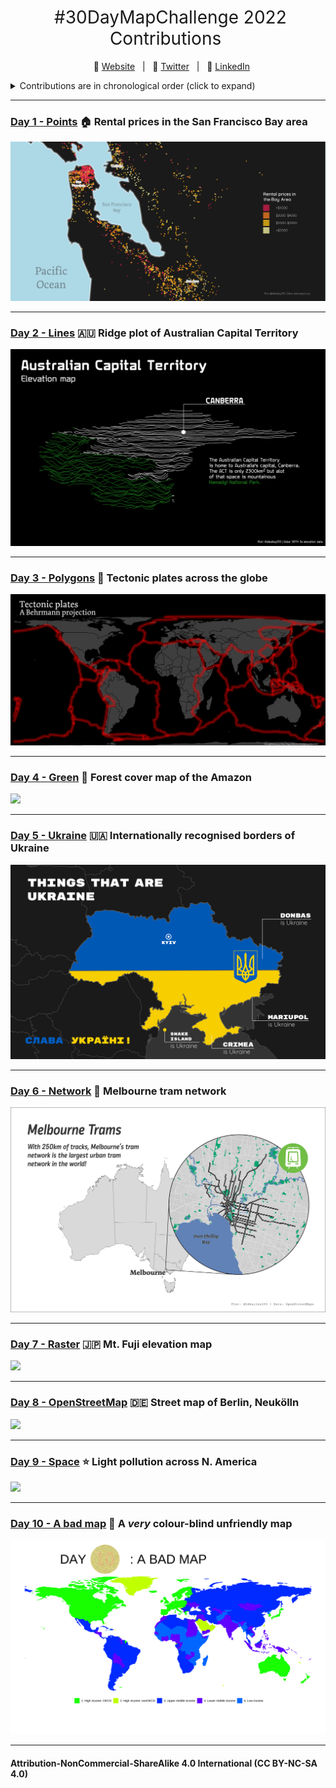 <h1 style="font-weight:normal" align="center">
  &nbsp;#30DayMapChallenge 2022 Contributions&nbsp;
</h1>

<div align="center">

&nbsp;&nbsp;&nbsp;:link: [Website][Website]&nbsp;&nbsp;&nbsp;|&nbsp;&nbsp;&nbsp;:speech_balloon: [Twitter][Twitter]&nbsp;&nbsp;&nbsp;|&nbsp;&nbsp;&nbsp;:necktie: [LinkedIn][LinkedIn]

</div>

<!--
Quick Link
-->

[Twitter]:https://twitter.com/ldbailey255/
[LinkedIn]:https://www.linkedin.com/in/liam-bailey-446823118/
[Website]:https://liamdbailey.com/

<details>
<summary>Contributions are in chronological order (click to expand)</summary>

<!-- toc -->
  - Day 1 - Points (*NOTE:* This is in a separate repo) [:house: Rental prices in the San Francisco Bay area](https://github.com/LiamDBailey/TidyTuesday/blob/master/plots/2022/Week27.png)
  - Day 2 - Lines [🇦🇺 Ridge plot of Australian Capital Territory](https://github.com/LiamDBailey/30DayMapChallenge_2022/blob/main/Day2/Day2_lines.png)
  - Day 3 - Polygons [:volcano: Tectonic plates across the globe](https://github.com/LiamDBailey/30DayMapChallenge_2022/blob/main/Day3/Day3_poly.png)
  - Day 4 - Green [:palm_tree: Forest cover map of the Amazon](https://github.com/LiamDBailey/30DayMapChallenge_2022/blob/main/Day4/Day4_green.png)
  - Day 5 - Ukraine [🇺🇦 Internationally recognised borders of Ukraine](https://github.com/LiamDBailey/30DayMapChallenge_2022/blob/main/Day5/Day5_Ukraine.png)
  - Day 6 - Network [:tram: Melbourne tram network](https://github.com/LiamDBailey/30DayMapChallenge_2022/blob/main/Day6/Day6_network.png)
  - Day 7 - Raster [🇯🇵 Mt. Fuji elevation map](https://github.com/LiamDBailey/30DayMapChallenge_2022/blob/main/Day7/Day7_raster.png)
  - Day 8 - OpenStreetMap [🇩🇪 Street map of Berlin, Neukölln](https://github.com/LiamDBailey/30DayMapChallenge_2022/blob/main/Day8/Day8_osm.png)
  - Day 9 - Space [:star: Light pollution across N. America](https://github.com/LiamDBailey/30DayMapChallenge_2022/blob/main/Day9/Day9_space.png)
  - Day 10 - A bad map [:eyes: A *very* colour-blind unfriendly map](https://github.com/LiamDBailey/30DayMapChallenge_2022/blob/main/Day10/Day10_badmap.png)

<!-- tocstop -->

</details>

***

### [Day 1 - Points](https://github.com/LiamDBailey/TidyTuesday/blob/master/plots/2022/Week27.png) :house: Rental prices in the San Francisco Bay area

![](https://github.com/LiamDBailey/TidyTuesday/blob/master/plots/2022/Week27.png)

***

### [Day 2 - Lines](https://github.com/LiamDBailey/30DayMapChallenge_2022/blob/main/Day2/Day2_lines.png) 🇦🇺  Ridge plot of Australian Capital Territory

![](https://github.com/LiamDBailey/30DayMapChallenge_2022/blob/main/Day2/Day2_lines.png)

***

### [Day 3 - Polygons](https://github.com/LiamDBailey/30DayMapChallenge_2022/blob/main/Day3/Day3_poly.png) :volcano: Tectonic plates across the globe

![](https://github.com/LiamDBailey/30DayMapChallenge_2022/blob/main/Day3/Day3_poly.png)

***

### [Day 4 - Green](https://github.com/LiamDBailey/30DayMapChallenge_2022/blob/main/Day4/Day4_green.png) :palm_tree: Forest cover map of the Amazon

![](https://github.com/LiamDBailey/30DayMapChallenge_2022/blob/main/Day4/Day4_green.png)

***

### [Day 5 - Ukraine](https://github.com/LiamDBailey/30DayMapChallenge_2022/blob/main/Day5/Day5_Ukraine.png) 🇺🇦 Internationally recognised borders of Ukraine

![](https://github.com/LiamDBailey/30DayMapChallenge_2022/blob/main/Day5/Day5_Ukraine.png)

***

### [Day 6 - Network](https://github.com/LiamDBailey/30DayMapChallenge_2022/blob/main/Day6/Day6_network.png) :tram: Melbourne tram network

![](https://github.com/LiamDBailey/30DayMapChallenge_2022/blob/main/Day6/Day6_network.png)

***

### [Day 7 - Raster](https://github.com/LiamDBailey/30DayMapChallenge_2022/blob/main/Day7/Day7_raster.png) 🇯🇵 Mt. Fuji elevation map

![](https://github.com/LiamDBailey/30DayMapChallenge_2022/blob/main/Day7/Day7_raster.png)

***

### [Day 8 - OpenStreetMap](https://github.com/LiamDBailey/30DayMapChallenge_2022/blob/main/Day8/Day8_osm.png) 🇩🇪 Street map of Berlin, Neukölln

![](https://github.com/LiamDBailey/30DayMapChallenge_2022/blob/main/Day8/Day8_osm.png)

***

### [Day 9 - Space](https://github.com/LiamDBailey/30DayMapChallenge_2022/blob/main/Day9/Day9_space.png) :star: Light pollution across N. America

![](https://github.com/LiamDBailey/30DayMapChallenge_2022/blob/main/Day9/Day9_space.png)

***

### [Day 10 - A bad map](https://github.com/LiamDBailey/30DayMapChallenge_2022/blob/main/Day10/Day10_badmap.png) :eyes: A *very* colour-blind unfriendly map

![](https://github.com/LiamDBailey/30DayMapChallenge_2022/blob/main/Day10/Day10_badmap.png)

***

#### Attribution-NonCommercial-ShareAlike 4.0 International (CC BY-NC-SA 4.0)
<div style="width:300px; height:200px">
<img src=https://camo.githubusercontent.com/00f7814990f36f84c5ea74cba887385d8a2f36be/68747470733a2f2f646f63732e636c6f7564706f7373652e636f6d2f696d616765732f63632d62792d6e632d73612e706e67 alt="" height="42">
</div>
